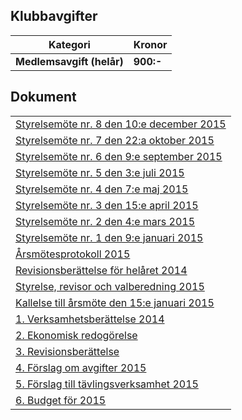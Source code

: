 ## Klubbavgifter

Kategori|Kronor
---|---
<b>Medlemsavgift (helår)</b>|<b>900:-</b>

## Dokument
| |
|-|
|[Styrelsemöte nr. 8 den 10:e december 2015](SENIOR/htmfiler/Protokoll_SrS_nr8_2015.pdf)|
|[Styrelsemöte nr. 7 den 22:a oktober 2015](SENIOR/htmfiler/Protokoll_SrS_nr7_2015.pdf)|
|[Styrelsemöte nr. 6 den 9:e september 2015](SENIOR/htmfiler/Protokoll_SrS_nr6_2015.pdf)|
|[Styrelsemöte nr. 5 den 3:e juli 2015](SENIOR/htmfiler/Protokoll_SrS_nr5_2015.pdf)|
|[Styrelsemöte nr. 4 den 7:e maj 2015](SENIOR/htmfiler/Protokoll_SrS_nr4_2015.pdf)|
|[Styrelsemöte nr. 3 den 15:e april 2015](SENIOR/htmfiler/Protokoll_SrS_nr3_2015.pdf)|
|[Styrelsemöte nr. 2 den 4:e mars 2015](SENIOR/htmfiler/Protokoll_SrS_nr2_2015.pdf)|
|[Styrelsemöte nr. 1 den 9:e januari 2015](SENIOR/htmfiler/Protokoll_SrS_nr1_2015.pdf)|
|[Årsmötesprotokoll 2015](SENIOR/htmfiler/arsmote_protokoll_2015.pdf)|
|[Revisionsberättelse för helåret 2014](SENIOR/htmfiler/revision_helar_2014.pdf)|
|[Styrelse, revisor och valberedning 2015](SENIOR/htmfiler/seniorstyrelse_2015.pdf)|
|[Kallelse till årsmöte den 15:e januari 2015](SENIOR/htmfiler/kallelse_SrS_arsmote_2015.pdf)|
|[1. Verksamhetsberättelse 2014](SENIOR/htmfiler/bilaga1_verksamhet_2014.pdf)|
|[2. Ekonomisk redogörelse](SENIOR/htmfiler/bilaga2_ekonomi.pdf)|
|[3. Revisionsberättelse](SENIOR/htmfiler/bilaga3_revision.pdf)|
|[4. Förslag om avgifter 2015](SENIOR/htmfiler/bilaga4_avgiftspolicy.pdf)|
|[5. Förslag till tävlingsverksamhet 2015](SENIOR/htmfiler/bilaga5_verksamhet_2015.pdf)|
|[6. Budget för 2015](SENIOR/htmfiler/bilaga6_budget.pdf)|
